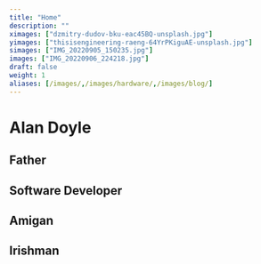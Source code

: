 ```yaml
---
title: "Home"
description: ""
ximages: ["dzmitry-dudov-bku-eac45BQ-unsplash.jpg"]
yimages: ["thisisengineering-raeng-64YrPKiguAE-unsplash.jpg"]
simages: ["IMG_20220905_150235.jpg"]
images: ["IMG_20220906_224218.jpg"]
draft: false
weight: 1
aliases: [/images/,/images/hardware/,/images/blog/]
---
```


# Alan Doyle
## Father
## Software Developer
## Amigan
## Irishman
